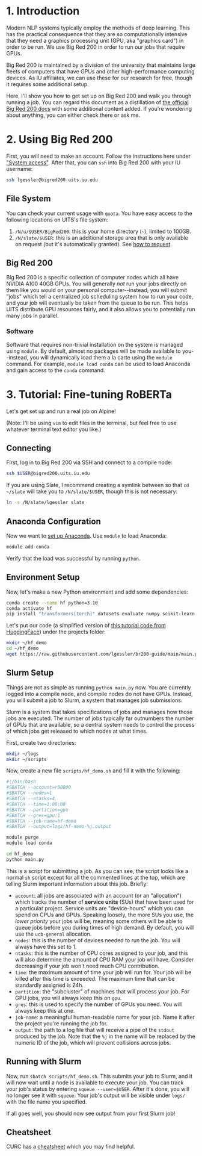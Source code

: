 # 1. Introduction
Modern NLP systems typically employ the methods of deep learning. 
This has the practical consequence that they are so computationally intensive that they need a graphics processing unit (GPU, aka "graphics card") in order to be run.
We use Big Red 200 in order to run our jobs that require GPUs.

Big Red 200 is maintained by a division of the university that maintains large fleets of computers that have GPUs and other high-performance computing devices. 
As IU affiliates, we can use these for our research for free, though it requires some additional setup.

Here, I'll show you how to get set up on Big Red 200 and walk you through running a job.
You can regard this document as a distillation of [the official Big Red 200 docs](https://servicenow.iu.edu/kb?id=kb_article_view&sysparm_article=KB0026317) with some additional content added.
If you're wondering about anything, you can either check there or ask me.

# 2. Using Big Red 200
First, you will need to make an account. Follow the instructions here under ["System access"](https://servicenow.iu.edu/kb?id=kb_article_view&sysparm_article=KB0026317#access).
After that, you can `ssh` into Big Red 200 with your IU username:
```bash
ssh lgessler@bigred200.uits.iu.edu
```

## File System
You can check your current usage with `quota`. 
You have easy access to the following locations on UITS's file system:

1. `/N/u/$USER/BigRed200`: this is your home directory (`~`), limited to 100GB.
2. `/N/slate/$USER`: this is an additional storage area that is only available on request (but it's automatically granted). See [how to request](https://servicenow.iu.edu/kb?id=kb_article_view&sysparm_article=KB0022439#slate).

## Big Red 200
Big Red 200 is a specific collection of computer nodes which all have NVIDIA A100 40GB GPUs. 
You will generally _not_ run your jobs directly on them like you would on your personal computer--instead, you will submit "jobs" which tell a centralized job scheduling system how to run your code, and your job will eventually be taken from the queue to be run.
This helps UITS distribute GPU resources fairly, and it also allows you to potentially run many jobs in parallel.

### Software
Software that requires non-trivial installation on the system is managed using `module`.
By default, almost no packages will be made available to you--instead, you will dynamically load them a la carte using the `module` command.
For example, `module load conda` can be used to load Anaconda and gain access to the `conda` command.

# 3. Tutorial: Fine-tuning RoBERTa

Let's get set up and run a real job on Alpine! 

(Note: I'll be using `vim` to edit files in the terminal, but feel free to use whatever terminal text editor you like.)


## Connecting
First, log in to Big Red 200 via SSH and connect to a compile node:

```bash
ssh $USER@bigred200.uits.iu.edu
```

If you are using Slate, I recommend creating a symlink between so that `cd ~/slate` will take you to `/N/slate/$USER`, though this is not necessary:

```bash
ln -s /N/slate/lgessler slate
```

## Anaconda Configuration
Now we want to [set up Anaconda](https://curc.readthedocs.io/en/latest/software/python.html?highlight=anaconda). 
Use `module` to load Anaconda:

```bash
module add conda
```
Verify that the load was successful by running `python`.

## Environment Setup

Now, let's make a new Python environment and add some dependencies:

```bash
conda create --name hf python=3.10
conda activate hf
pip install "transformers[torch]" datasets evaluate numpy scikit-learn
```

Let's put our code (a simplified version of [this tutorial code from HuggingFace](https://huggingface.co/docs/transformers/en/training)) under the projects folder:

```bash
mkdir ~/hf_demo
cd ~/hf_demo
wget https://raw.githubusercontent.com/lgessler/br200-guide/main/main.py
```

## Slurm Setup
Things are not as simple as running `python main.py` now. 
You are currently logged into a compile node, and compile nodes do not have GPUs.
Instead, you will submit a job to Slurm, a system that manages job submissions.

Slurm is a system that takes specifications of jobs and manages how those jobs are executed. The number of jobs typically far outnumbers the number of GPUs that are available, so a central system needs to control the process of which jobs get released to which nodes at what times.

First, create two directories:

```bash
mkdir ~/logs
mkdir ~/scripts
```

Now, create a new file `scripts/hf_demo.sh` and fill it with the following:


```bash
#!/bin/bash
#SBATCH --account=r00000
#SBATCH --nodes=1
#SBATCH --ntasks=4
#SBATCH --time=1:00:00
#SBATCH --partition=gpu
#SBATCH --gres=gpu:1
#SBATCH --job-name=hf-demo
#SBATCH --output=logs/hf-demo-%j.output

module purge
module load conda 

cd hf_demo
python main.py
```

This is a script for submitting a job.
As you can see, the script looks like a normal `sh` script except for all the commented lines at the top, which are telling Slurm important information about this job. 
Briefly:

* `account`: all jobs are associated with an account (or an "allocation") which tracks the number of **service units** (SUs) that have been used for a particular project. Service units are "device-hours" which you can spend on CPUs and GPUs. Speaking loosely, the more SUs you use, the *lower priority* your jobs will be, meaning some others will be able to queue jobs before you during times of high demand. By default, you will use the `ucb-general` allocation.
* `nodes`: this is the number of devices needed to run the job. You will always have this set to 1.
* `ntasks`: this is the number of CPU cores assigned to your job, and this will also determine the amount of CPU RAM your job will have. Consider decreasing if your job won't need much CPU contribution.
* `time`: the maximum amount of time your job will run for. Your job will be killed after this time is exceeded. The maximum time that can be standardly assigned is 24h.
* `partition`: the "subcluster" of machines that will process your job. For GPU jobs, you will always keep this on `gpu`.
* `gres`: this is used to specify the number of GPUs you need. You will always keep this at one.
* `job-name`: a meaningful human-readable name for your job. Name it after the project you're running the job for.
* `output`: the path to a log file that will receive a pipe of the `stdout` produced by the job. Note that the `%j` in the name will be replaced by the numeric ID of the job, which will prevent collisions across jobs.

## Running with Slurm
Now, run `sbatch scripts/hf_demo.sh`.
This submits your job to Slurm, and it will now wait until a node is available to execute your job.
You can track your job's status by entering `squeue --user=$USER`. 
After it's done, you will no longer see it with `squeue`. 
Your job's output will be visible under `logs/` with the file name you specified.

If all goes well, you should now see output from your first Slurm job!

## Cheatsheet
CURC has a [cheatsheet](https://curc.readthedocs.io/en/stable/additional-resources/CURC-cheatsheet.html) which you may find helpful.
